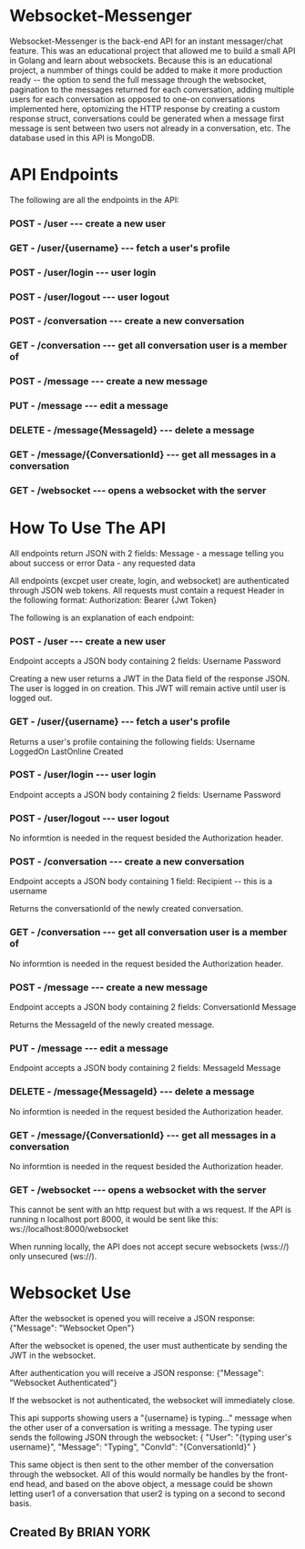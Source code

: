 # Websocket-Messenger

Websocket-Messenger is the back-end API for an instant messager/chat feature.  This was an educational project that allowed me to build a small API in Golang and learn about websockets.  Because this is an educational project, a nummber of things could be added to make it more production ready -- the option to send the full message through the websocket, pagination to the messages returned for each conversation, adding multiple users for each conversation as opposed to one-on conversations implemented here, optomizing the HTTP response by creating a custom response struct, conversations could be generated when a message first message is sent between two users not already in a conversation,  etc.  The database used in this API is MongoDB.

# API Endpoints

The following are all the endpoints in the API:

### POST - /user --- create a new user
### GET - /user/{username} --- fetch a user's profile
### POST - /user/login --- user login
### POST - /user/logout --- user logout

### POST - /conversation --- create a new conversation
### GET - /conversation --- get all conversation user is a member of

### POST - /message --- create a new message
### PUT - /message --- edit a message
### DELETE - /message{MessageId} --- delete a message
### GET - /message/{ConversationId} --- get all messages in a conversation

### GET - /websocket --- opens a websocket with the server


# How To Use The API

All endpoints return JSON with 2 fields:
  Message - a message telling you about success or error
  Data - any requested data
  
All endpoints (excpet user create, login, and websocket) are authenticated through JSON web tokens.
All requests must contain a request Header in the following format:
  Authorization: Bearer {Jwt Token}

The following is an explanation of each endpoint:

### POST - /user --- create a new user

Endpoint accepts a JSON body containing 2 fields:
  Username
  Password
  
Creating a new user returns a JWT in the Data field of the response JSON.  The user is logged in on creation.  This JWT will remain active until user is logged out.
  
### GET - /user/{username} --- fetch a user's profile

Returns a user's profile containing the following fields:
  Username
  LoggedOn
  LastOnline
  Created

### POST - /user/login --- user login

Endpoint accepts a JSON body containing 2 fields:
  Username
  Password
  
### POST - /user/logout --- user logout

No informtion is needed in the request besided the Authorization header.

### POST - /conversation --- create a new conversation

Endpoint accepts a JSON body containing 1 field:
  Recipient  -- this is a username
  
Returns the conversationId of the newly created conversation.
  
### GET - /conversation --- get all conversation user is a member of

No informtion is needed in the request besided the Authorization header.

### POST - /message --- create a new message

Endpoint accepts a JSON body containing 2 fields:
  ConversationId
  Message
  
Returns the MessageId of the newly created message.

### PUT - /message --- edit a message

Endpoint accepts a JSON body containing 2 fields:
  MessageId
  Message
  
### DELETE - /message{MessageId} --- delete a message

No informtion is needed in the request besided the Authorization header.

### GET - /message/{ConversationId} --- get all messages in a conversation

No informtion is needed in the request besided the Authorization header.

### GET - /websocket --- opens a websocket with the server

This cannot be sent with an http request but with a ws request.  If the API is running n localhost port 8000, it would be sent like this:
  ws://localhost:8000/websocket
  
When running locally, the API does not accept secure websockets (wss://) only unsecured (ws://).

# Websocket Use

After the websocket is opened you will receive a JSON response:
  {"Message": "Websocket Open"}
  
After the websocket is opened, the user must authenticate by sending the JWT in the websocket.

After authentication you will receive a JSON response:
  {"Message": "Websocket Authenticated"}
  
If the websocket is not authenticated, the websocket will immediately close.

This api supports showing users a "{username} is typing..." message when the other user of a conversation is writing a message.
The typing user sends the following JSON through the websocket:
  {
    "User": "{typing user's username}",
    "Message": "Typing",
    "ConvId": "{ConversationId}"
  }
  
This same object is then sent to the other member of the conversation through the websocket.
All of this would normally be handles by the front-end head, and based on the above object,
a message could be shown letting user1 of a conversation that user2 is typing on a second to second basis.



## Created By BRIAN YORK
